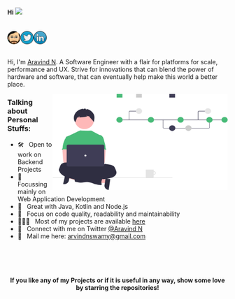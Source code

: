 #### Hi  <img src="https://media.giphy.com/media/hvRJCLFzcasrR4ia7z/giphy.gif" width="15px">
<br/>
<a href="https://aravindn.netlify.app/">
  <img align="left" alt="Aravind's Portfolio" width="30px" src="./assets/my-emoji.png" />
</a>
<a href="https://twitter.com/arvindnswamy_n">
  <img align="left" alt="Aravind's Twitter" width="30px" src="./assets/twitter.png" />
</a>
<a href="https://www.linkedin.com/in/aravind-n-753b41112/">
  <img align="left" alt="Aravind's LinkedIn" width="30px" src="./assets/linkedin.png" />
</a>

![]()
<br />
<br/>

Hi, I'm [Aravind N](https://aravindn.netlify.app/). A Software Engineer with a flair for platforms for scale, performance and UX. Strive for innovations that can blend the power of hardware and software, that can eventually help make this world a better place. 

  <img align="right" alt="GIF" src="./assets/coding.svg" width="400" height="220" />

### Talking about Personal Stuffs:

- 🛠 &nbsp; Open to work on Backend Projects
- 🎯 &nbsp; Focussing mainly on Web Application Development
- 🚀 &nbsp; Great with Java, Kotlin and Node.js
- 👾 &nbsp; Focus on code quality, readability and maintainability
- 👨🏻‍💻 &nbsp; Most of my projects are available [here](https://github.com/aravindnswamy)
- 💬 &nbsp; Connect with me on Twitter [@Aravind N](https://twitter.com/arvindnswamy_n)
- 📮 &nbsp; Mail me here: arvindnswamy@gmail.com
<br/>
<br/>
<br/>

<div align="center">

#### If you like any of my Projects or if it is useful in any way, show some love by starring the repositories!

</div>
